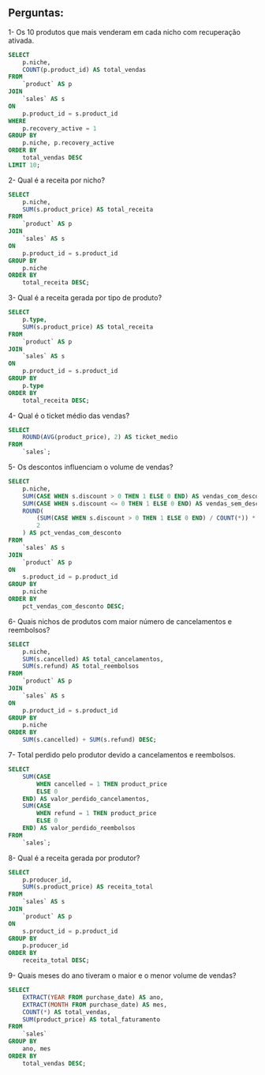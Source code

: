 ## Perguntas:

1- Os 10 produtos que mais venderam em cada nicho com recuperação ativada.

```sql
SELECT 
    p.niche,
    COUNT(p.product_id) AS total_vendas
FROM 
    `product` AS p
JOIN 
    `sales` AS s 
ON 
    p.product_id = s.product_id
WHERE 
    p.recovery_active = 1
GROUP BY 
    p.niche, p.recovery_active
ORDER BY 
    total_vendas DESC
LIMIT 10;
```

2- Qual é a receita por nicho?

```sql
SELECT 
    p.niche,
    SUM(s.product_price) AS total_receita
FROM 
    `product` AS p
JOIN 
    `sales` AS s 
ON 
    p.product_id = s.product_id
GROUP BY 
    p.niche
ORDER BY 
    total_receita DESC;
```

3- Qual é a receita gerada por tipo de produto?

```sql
SELECT 
    p.type,
    SUM(s.product_price) AS total_receita
FROM 
    `product` AS p
JOIN 
    `sales` AS s 
ON 
    p.product_id = s.product_id
GROUP BY 
    p.type
ORDER BY 
    total_receita DESC;
```

4- Qual é o ticket médio das vendas? 

```sql
SELECT 
    ROUND(AVG(product_price), 2) AS ticket_medio
FROM 
    `sales`;
```

5- Os descontos influenciam o volume de vendas?

```sql
SELECT
    p.niche,
    SUM(CASE WHEN s.discount > 0 THEN 1 ELSE 0 END) AS vendas_com_desconto,
    SUM(CASE WHEN s.discount <= 0 THEN 1 ELSE 0 END) AS vendas_sem_desconto,
    ROUND(
        (SUM(CASE WHEN s.discount > 0 THEN 1 ELSE 0 END) / COUNT(*)) * 100, 
        2
    ) AS pct_vendas_com_desconto
FROM
    `sales` AS s
JOIN
    `product` AS p
ON 
    s.product_id = p.product_id
GROUP BY
    p.niche
ORDER BY
    pct_vendas_com_desconto DESC;
```

6- Quais nichos de produtos com maior número de cancelamentos e reembolsos?

```sql
SELECT
    p.niche,
    SUM(s.cancelled) AS total_cancelamentos,
    SUM(s.refund) AS total_reembolsos
FROM
    `product` AS p
JOIN
    `sales` AS s
ON
    p.product_id = s.product_id
GROUP BY
    p.niche
ORDER BY
    SUM(s.cancelled) + SUM(s.refund) DESC;
```

7- Total perdido pelo produtor devido a cancelamentos e reembolsos.

```sql
SELECT
    SUM(CASE 
        WHEN cancelled = 1 THEN product_price 
        ELSE 0 
    END) AS valor_perdido_cancelamentos,
    SUM(CASE 
        WHEN refund = 1 THEN product_price 
        ELSE 0 
    END) AS valor_perdido_reembolsos
FROM
    `sales`;
```

8- Qual é a receita gerada por produtor?

```sql
SELECT
    p.producer_id,
    SUM(s.product_price) AS receita_total
FROM
    `sales` AS s
JOIN
    `product` AS p
ON 
    s.product_id = p.product_id
GROUP BY
    p.producer_id
ORDER BY
    receita_total DESC;
```

9- Quais meses do ano tiveram o maior e o menor volume de vendas?

```sql
SELECT
    EXTRACT(YEAR FROM purchase_date) AS ano,
    EXTRACT(MONTH FROM purchase_date) AS mes,
    COUNT(*) AS total_vendas,
    SUM(product_price) AS total_faturamento
FROM
    `sales`
GROUP BY
    ano, mes
ORDER BY
    total_vendas DESC;
```
